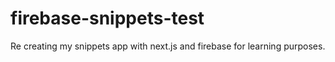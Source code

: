 # firebase-snippets-test
Re creating my snippets app with next.js and firebase for learning purposes.
